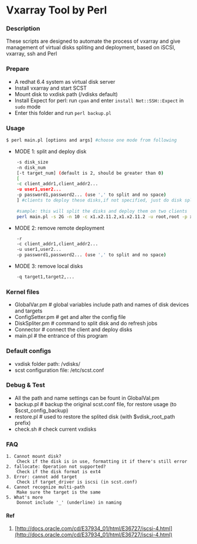 # Vxarray Tool by Perl

### Description
These scripts are designed to automate the process of vxarray and give management of virtual disks spliting and deployment, based on iSCSI, vxarray, ssh and Perl
	

### Prepare
* A redhat 6.4 system as virtual disk server
* Install vxarray and start SCST
* Mount disk to vxdisk path (/vdisks default)
* Install Expect for perl: 
 run `cpan` and enter `install Net::SSH::Expect` in `sudo` mode
* Enter this folder and run `perl backup.pl`
	

### Usage
```bash
$ perl main.pl [options and args] #choose one mode from following
```
* MODE 1: split and deploy disk
```bash
	-s disk_size
	-n disk_num
	[-t target_num] (default is 2, should be greater than 0)
	[
	-c client_addr1,client_addr2...
	-u user1,user2...
	-p password1,password2... (use ',' to split and no space)
	] #clients to deploy these disks,if not specified, just do disk split
	
	#sample: this will split the disks and deploy them on two clients
	perl main.pl -s 2G -n 10 -c x1.x2.11.2,x1.x2.11.2 -u root,root -p xxx,xxx
```
* MODE 2: remove remote deployment
```bash
	-r
	-c client_addr1,client_addr2...
	-u user1,user2...
	-p password1,password2... (use ',' to split and no space)
```
* MODE 3: remove local disks
```bash
	-q target1,target2,...
```

### Kernel files
* GlobalVar.pm # global variables include path and names of disk devices and targets
* ConfigSetter.pm # get and alter the config file
* DiskSpliter.pm # command to split disk and do refresh jobs
* Connector # connect the client and deploy disks
* main.pl # the entrance of this program

### Default configs
* vxdisk folder path: /vdisks/
* scst configuration file: /etc/scst.conf


### Debug & Test
* All the path and name settings can be fount in GlobalVal.pm
* backup.pl # backup the original scst.conf file, for restore usage (to $scst_config_backup)
* restore.pl # used to restore the splited disk (with $vdisk_root_path prefix)
* check.sh # check current vxdisks
	
### FAQ
	1. Cannot mount disk?
		Check if the disk is in use, formatting it if there's still error
	2. fallocate: Operation not supported?
		Check if the disk format is ext4
	3. Error: cannot add target
		Check if target_driver is iscsi (in scst.conf)
	4. Cannot recognize multi-path
		Make sure the target is the same
	5. What's more
		Donnot include '_' (underline) in naming

#### Ref
1. [http://docs.oracle.com/cd/E37934_01/html/E36727/iscsi-4.html](http://docs.oracle.com/cd/E37934_01/html/E36727/iscsi-4.html)

